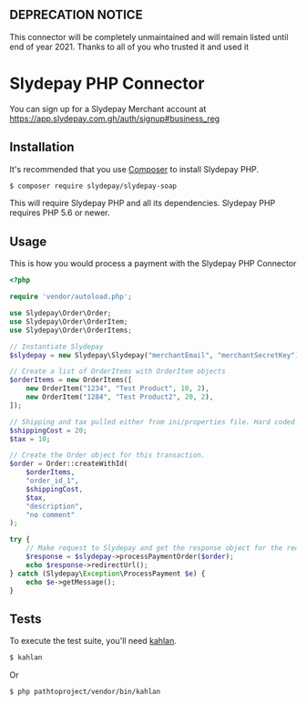 
DEPRECATION NOTICE 
---
This connector will be completely unmaintained and will remain listed until end of year 2021. Thanks to all of you who  trusted it and used it


Slydepay PHP Connector
=====================

You can sign up for a Slydepay Merchant account at https://app.slydepay.com.gh/auth/signup#business_reg

## Installation

It's recommended that you use [Composer](https://getcomposer.org/) to install Slydepay PHP.

```bash
$ composer require slydepay/slydepay-soap
```

This will require Slydepay PHP and all its dependencies. Slydepay PHP requires PHP 5.6 or newer.

## Usage

This is how you would process a payment with the Slydepay PHP Connector

```php
<?php

require 'vendor/autoload.php';

use Slydepay\Order\Order;
use Slydepay\Order\OrderItem;
use Slydepay\Order\OrderItems;

// Instantiate Slydepay
$slydepay = new Slydepay\Slydepay("merchantEmail", "merchantSecretKey");

// Create a list of OrderItems with OrderItem objects
$orderItems = new OrderItems([
    new OrderItem("1234", "Test Product", 10, 2),
    new OrderItem("1284", "Test Product2", 20, 2),
]);

// Shipping and tax pulled either from ini/properties file. Hard coded here for illustration
$shippingCost = 20; 
$tax = 10;

// Create the Order object for this transaction. 
$order = Order::createWithId(
    $orderItems,
    "order_id_1", 
    $shippingCost,
    $tax,
    "description",
    "no comment"
);

try {
    // Make request to Slydepay and get the response object for the redirect url
    $response = $slydepay->processPaymentOrder($order);
    echo $response->redirectUrl();
} catch (Slydepay\Exception\ProcessPayment $e) {
    echo $e->getMessage();
}
```

## Tests

To execute the test suite, you'll need [kahlan](https://github.com/kahlan/kahlan).

```bash
$ kahlan
```

Or
```bash
$ php pathtoproject/vendor/bin/kahlan
```

